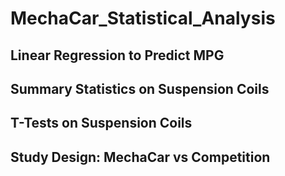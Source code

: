 # MechaCar_Statistical_Analysis
## Linear Regression to Predict MPG  
## Summary Statistics on Suspension Coils  
## T-Tests on Suspension Coils  
## Study Design: MechaCar vs Competition  
